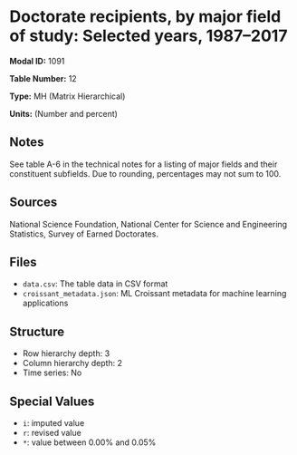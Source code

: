 # Doctorate recipients, by major field of study: Selected years, 1987&#8211;2017

**Modal ID:** 1091

**Table Number:** 12

**Type:** MH (Matrix Hierarchical)

**Units:** (Number and percent)

## Notes

See table A-6 in the technical notes for a listing of major fields and their constituent subfields. Due to rounding, percentages may not sum to 100.

## Sources

National Science Foundation, National Center for Science and Engineering Statistics, Survey of Earned Doctorates.

## Files

- `data.csv`: The table data in CSV format
- `croissant_metadata.json`: ML Croissant metadata for machine learning applications

## Structure

- Row hierarchy depth: 3
- Column hierarchy depth: 2
- Time series: No

## Special Values

- `i`: imputed value
- `r`: revised value
- `*`: value between 0.00% and 0.05%
